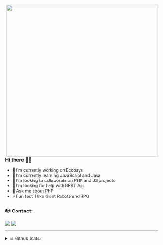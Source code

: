 <img src="https://i.imgur.com/DCQzUlL.gif" max-width="500px" width="500px" align="right" />

### Hi there 👋🏻
  - 🔭 I’m currently working on Eccosys
  - 🌱 I’m currently learning JavaScript and Java 
  - 👯 I’m looking to collaborate on PHP and JS projects
  - 🤔 I’m looking for help with REST Api
  - 💬 Ask me about PHP
  - ⚡ Fun fact: I like Giant Robots and RPG

### 📭 Contact:
<a href="mailto:gustavo.schneider.dev@gmail.com" target="_blank"><img src="https://shields.braskam.com/v1/shields?name=email&format=rectangle&size=small"/></a>
<a href="https://www.linkedin.com/in/gustavo-schneiderr/" target="_blank"><img src="https://shields.braskam.com/v1/shields?name=linkedin&format=rectangle&size=small"/></a>

---
<details close>
  <summary> 📊 Github Stats:</summary>
    <img src="https://github-readme-stats.vercel.app/api/top-langs/?username=SttavoS&theme=material-palenight&layout=compact&langs_count=6" alt="SttavoS Top Languages"/> </br>
    <img src="https://github-readme-stats.vercel.app/api?username=SttavoS&theme=material-palenight&show_icons=true&count_private=true" alt="SttavoS Github Stats"/> </br>
    <img src="https://github-readme-stats.vercel.app/api/wakatime?username=SttavoS&theme=material-palenight&layout=compact&langs_count=6&hide=Other,JSON,YAML" alt="SttavoS wakatime stats"/>
</details>
